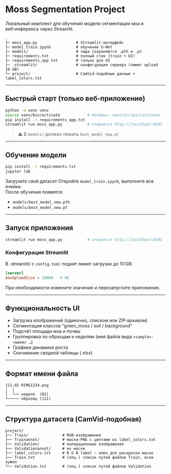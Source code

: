 # Moss Segmentation Project

Локальный комплект для обучения модели сегментации мха и веб‑инференса через Streamlit.

```
.
├─ moss_app.py                 # Streamlit‑интерфейс
├─ model_train.ipynb           # обучение U‑Net
├─ models/                     # сюда сохраняются .pth и .pt
├─ requirements.txt            # полный стек (train + UI)
├─ requirements_app.txt        # только для UI
├─ .streamlit/                 # конфигурация сервера (лимит upload 10 GB)
└─ project/                    # CamVid‑подобные данные + label_colors.txt
```

---

## Быстрый старт (только веб‑приложение)

```bash
python -m venv venv
source venv/bin/activate            # Windows: venv\Scripts\activate
pip install -r requirements_app.txt
streamlit run moss_app.py           # откроется http://localhost:8501
```

> ⚠️  В `models/` должен лежать `best_model_new.pt`

---

## Обучение модели

```bash
pip install -r requirements.txt
jupyter lab
```

Загрузите свой датасет
Откройте `model_train.ipynb`, выполните все ячейки.  
После обучения появятся:
* `models/best_model_new.pth`
* `models/best_model_new.pt`

---

## Запуск приложения

```bash
streamlit run moss_app.py           # откроется http://localhost:8501
```

### Конфигурация Streamlit

В .streamlit/ с `config.toml` поднят лимит загрузки до 10 GB:

```toml
[server]
maxUploadSize = 10000   # МБ
```

При необходимости измените значение и перезапустите приложение.

---

## Функциональность UI

- Загрузка изображений (одиночно, списком или ZIP‑архивом)
- Сегментация классов “green_moss / soil / background”
- Подсчёт площади мха и почвы
- Группировка по образцам и неделям (имя файла вида `<sample>-<week> …`)
- Графики динамики роста
- Скачивание сводной таблицы (.xlsx)
---

## Формат имени файла

```
111-02 RIMG1234.png
│  │
│  └── неделя  (02)
└───── образец (111)
```

---

## Структура датасета (CamVid‑подобная)

```
project/
├── Train/               # RGB-изображения
├── Trainannot/          # маски‑PNG с цветами из label_colors.txt
├── Validation/          # валидационные изображения
├── Validationannot/     # их маски
├── label_colors.txt     # R G B label — ключ для раскраски масок
├── Train.txt            # (опц.) список путей файлов Train, если нужен
└── Validation.txt       # (опц.) список путей файлов Validation
```
